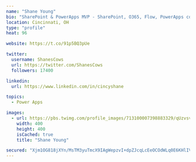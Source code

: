 ```yaml
---
name: "Shane Young"
bio: "SharePoint & PowerApps MVP - SharePoint, O365, Flow, PowerApps consulting? @PowerApps911 | Pure Snark? You found it."
location: Cincinnati, OH
type: "profile"
heat: 96

website: https://t.co/91p5BQ3pUe

twitter:
  username: ShanesCows
  url: https://twitter.com/ShanesCows
  followers: 17400

linkedin:
  url: https://www.linkedin.com/in/cincyshane

topics:
  - Power Apps

images:
  - url: https://pbs.twimg.com/profile_images/713100007398883329/qUzvsvQ3_400x400.jpg
    width: 400
    height: 400
    isCached: true
    title: "Shane Young"

secured: "Xjm1OG818jXYn/MsTM3yuTmcX9IAgWepzvI+dpZJcqLcEeOCOdWLq0E6KHlIVrkEzwSBEGrmG+NjJMUupQtgwEcMl1m4I6v5KJB+RrA29I8hjsQxgk3SEQ+72DF6hl4sAO1nYqge4926Z5QcfJP+KYL3RKCyK5/xJPjRYBeSWuU0jDZuYRz5rnBiw1fCSNggpLDfGqpzp1VxHtsereFv88DijR2NBv57rsJXil1AWA3DMpuJgqU1MFT/HNMsPTYaVC4gADqs8skz4fzfsYo8DWo81C/3KsbvhXVSg3vuZ6rtUO/WL1nUYsaT0M3XAYmxAz3wQKWhh4ETLMztxUflAPxB/jPGGQj7PLa5cwKkPoZO720PYCuIvRWz+JMQ9Mg9ssf8Tk3Di4+sqoeAmq1gB/xmCSRsfAM9GYo4pRN9mXM=;wXjYfrpQx/+MrwtB/dvTzA=="
---
```



